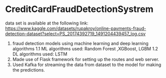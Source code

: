 # CreditCardFraudDetectionSystrem
data set is available at the following link: https://www.kaggle.com/datasets/rupakroy/online-payments-fraud-detection-dataset?select=PS_20174392719_1491204439457_log.csv
 1. fraud detection models using machine learning and deep learning algorithms
  1.1 ML algorithms used: Random Forest ,XGBoost, LGBM
  1.2 DL algorithms used: LSTM
 2. Made use of Flask framework for setting up the routes and web server.
 3. Used Kafka for streaming the data from dataset to the model for making the predictions.
